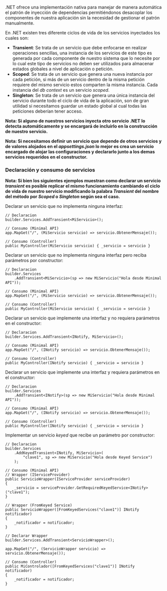 .NET ofrece una implementación nativa para manejar de manera automática el patrón de inyección de dependencias permitiéndonos desacoplar los componentes de nuestra aplicación sin la necesidad de gestionar el patrón manualmente.

En .NET existen tres diferente ciclos de vida de los servicios inyectados los cuales son:

- **Transient**: Se trata de un servicio que debe enfocarse en realizar operaciones sencillas, una instancia de los servicios de este tipo es generada por cada componente de nuestro sistema que lo necesite por lo cual este tipo de servicios no deben ser utilizados para almacenar estados globales a nivel de aplicación o petición.
- **Scoped**: Se trata de un servicio que genera una nueva instancia por cada petición, si más de un servicio dentro de la misma petición requiere del mismo servicio estos comparten la misma instancia. Cada instancia del *db context* es un servicio *scoped*.
- **Singleton**: Se trata de un servicio que genera una única instancia del servicio durante todo el ciclo de vida de la aplicación, son de gran utilidad si necesitamos guardar un estado global al cual todas las peticiones deberían tener acceso.

**Nota: Si alguno de nuestros servicios inyecta otro servicio .NET lo detecta automáticamente y se encargará de incluirlo en la construcción de nuestro servicio.**

**Nota: Si necesitamos definir un servicio que depende de otros servicios y de valores alojados en el *appsettings.json* lo mejor es crea un servicio encargado de alojar las configuraciones y declararlo junto a los demas servicios requeridos en el constructor.**
### Declaración y consumo de servicios

**Nota: Si bien los siguientes ejemplos muestran como declarar un servicio *transient* es posible replicar el mismo funcionamiento cambiando el ciclo de vida de nuestro servicio modificando la palabra *Transient* del nombre del método por *Scoped* o *Singleton* según sea el caso.**

Declarar un servicio que no implementa ninguna interfaz:

```
// Declaracion
builder.Services.AddTransient<MiServicio>();

// Consumo (Minimal API)
app.MapGet("/", (MiServicio servicio) => servicio.ObtenerMensaje());

// Consumo (Controller)
public MyController(MiServicio servicio) { _servicio = servicio }
```

Declarar un servicio que no implementa ninguna interfaz pero reciba parámetros por constructor:

```
// Declaracion
builder.Services
	.AddTransient<MiServicio>(sp => new MiServicio("Hola desde Minimal API"));

// Consumo (Minimal API)
app.MapGet("/", (MiServicio servicio) => servicio.ObtenerMensaje());

// Consumo (Controller)
public MyController(MiServicio servicio) { _servicio = servicio }
```

Declarar un servicio que implemente una interfaz y no requiera parámetros en el constructor:

```
// Declaracion
builder.Services.AddTransient<INotify, MiServicio>();

// Consumo (Minimal API)
app.MapGet("/", (INotify servicio) => servicio.ObtenerMensaje());

// Consumo (Controller)
public MyController(INotify servicio) { _servicio = servicio }
```

Declarar un servicio que implemente una interfaz y requiera parámetros en el constructor:

```
// Declaracion
builder.Services
	.AddTransient<INotify>(sp => new MiServicio("Hola desde Minimal API"));

// Consumo (Minimal API)
app.MapGet("/", (INotify servicio) => servicio.ObtenerMensaje());

// Consumo (Controller)
public MyController(INotify servicio) { _servicio = servicio }
```

Implementar un servicio *keyed* que recibe un parámetro por constructor:

```
// Declaracion
builder.Services
	.AddKeyedTransient<INotify, MiServicio>(
		"clave1", sp => new MiServicio("Hola desde Keyed Service")
	);

// Consumo (Minimal API)
// Wrapper (IServiceProvider)
public ServicioWrapper(IServiceProvider serviceProvider)
{
    _servicio = serviceProvider.GetRequiredKeyedService<INotify>("clave1");
}

// Wrapper (FromKeyed Service)
public ServicioWrapper([FromKeyedServices("clave1")] INotify notificador)
{
    _notificador = notificador;
}

// Declarar Wrapper
builder.Services.AddTransient<ServicioWrapper>();

app.MapGet("/", (ServicioWrapper servicio) => servicio.ObtenerMensaje());

// Consumo (Controller)
public MiControlador([FromKeyedServices("clave1")] INotify notificador)
{
    _notificador = notificador;
}
```